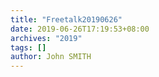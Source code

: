 ```yaml
---
title: "Freetalk20190626"
date: 2019-06-26T17:19:53+08:00
archives: "2019"
tags: []
author: John SMITH
---
```

